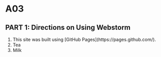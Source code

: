 # A03
<h2>PART 1: Directions on Using Webstorm</h2>
<ol>
  <li>This site was built using [GitHub Pages](https://pages.github.com/).</li>
  <li>Tea</li>
  <li>Milk</li>
</ol>

